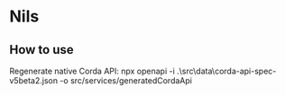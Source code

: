 # Nils
## How to use
 

 Regenerate native Corda API: npx openapi -i .\src\data\corda-api-spec-v5beta2.json -o src/services/generatedCordaApi
